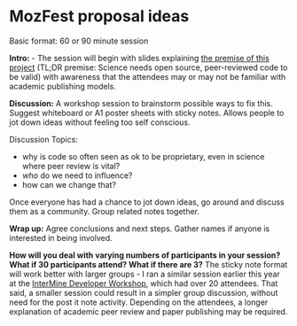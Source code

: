 # MozFest proposal ideas

Basic format: 60 or 90 minute session

**Intro:** - The session will begin with slides explaining [the premise of this project](README.md) (TL;DR premise: Science needs open source, peer-reviewed code to be valid) with awareness that the attendees may or may not be familiar with academic publishing models.

**Discussion:** A workshop session to brainstorm possible ways to fix this. Suggest whiteboard or A1 poster sheets with sticky notes. Allows people to jot down ideas without feeling too self conscious.

Discussion Topics:

- why is code so often seen as ok to be proprietary, even in science where peer review is vital?
- *who* do we need to influence?
- how can we change that?

Once everyone has had a chance to jot down ideas, go around and discuss them as a community. Group related notes together.

**Wrap up:** Agree conclusions and next steps. Gather names if anyone is interested in being involved.

**How will you deal with varying numbers of participants in your session? What if 30 participants attend? What if there are 3?**
The sticky note format will work better with larger groups - I ran a similar session earlier this year at the [InterMine Developer Workshop](https://twitter.com/intermineorg/status/847886272844546048), which had over 20 attendees. That said, a smaller session could result in a simpler group discussion, without need for the post it note activity. Depending on the attendees, a longer explanation of academic peer review and paper publishing may be required.  
